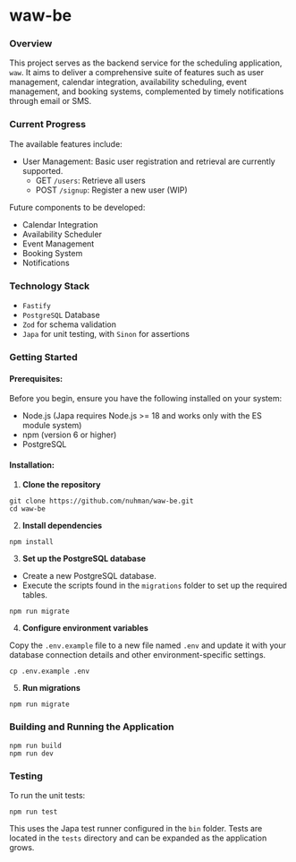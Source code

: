 # waw-be  

### Overview
This project serves as the backend service for the scheduling application, `waw`. 
It aims to deliver a comprehensive suite of features such as user management, calendar integration, availability scheduling, event management, and booking systems, 
complemented by timely notifications through email or SMS.  

### Current Progress  

The available features include:

- User Management: Basic user registration and retrieval are currently supported.  
  - GET `/users`: Retrieve all users  
  - POST `/signup`: Register a new user (WIP)  
  
Future components to be developed:  

- Calendar Integration  
- Availability Scheduler  
- Event Management  
- Booking System  
- Notifications  

### Technology Stack  
  
- `Fastify`  
- `PostgreSQL` Database  
- `Zod` for schema validation  
- `Japa` for unit testing, with `Sinon` for assertions  

### Getting Started  

#### Prerequisites:

Before you begin, ensure you have the following installed on your system:  
- Node.js (Japa requires Node.js >= 18 and works only with the ES module system)  
- npm (version 6 or higher)  
- PostgreSQL 
  
#### Installation:

1. **Clone the repository**
```
git clone https://github.com/nuhman/waw-be.git
cd waw-be  
```  
  
2. **Install dependencies**  
```
npm install
```  
  
3. **Set up the PostgreSQL database**  

- Create a new PostgreSQL database.  
- Execute the scripts found in the `migrations` folder to set up the required tables.  
```  
npm run migrate  
```  
  
4. **Configure environment variables**

Copy the `.env.example` file to a new file named `.env` and update it with your database connection details and other environment-specific settings.  
```  
cp .env.example .env  
```  
  
5. **Run migrations**  
```  
npm run migrate  
```  
  
### Building and Running the Application  
```  
npm run build  
npm run dev  
```  
  
### Testing  
  
To run the unit tests:  
```
npm run test  
```  
  
This uses the Japa test runner configured in the `bin` folder. Tests are located in the `tests` directory and can be expanded as the application grows.  
  
